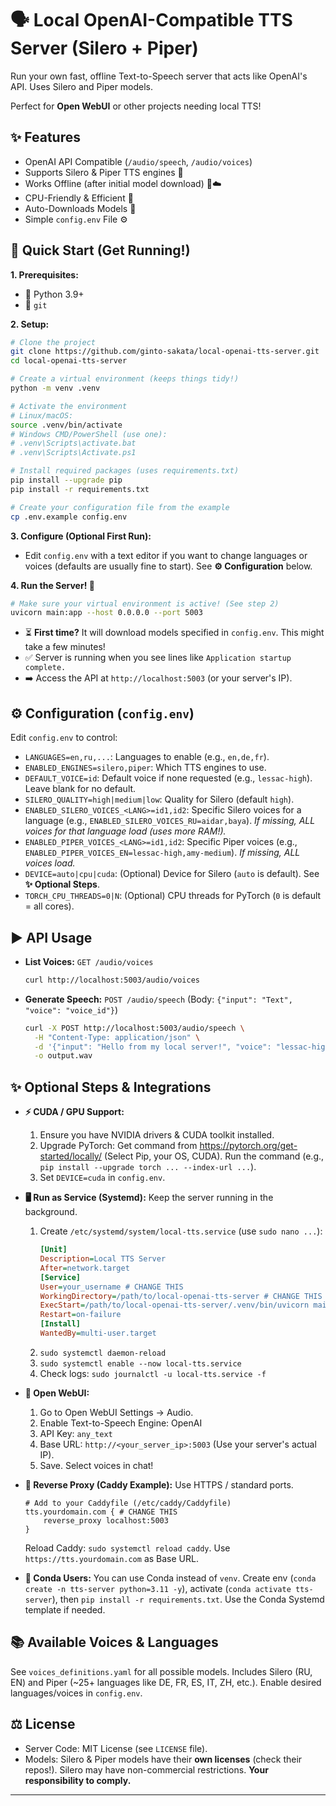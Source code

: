 # 🗣️ Local OpenAI-Compatible TTS Server (Silero + Piper)

Run your own fast, offline Text-to-Speech server that acts like OpenAI's API. Uses Silero and Piper models. 

Perfect for **Open WebUI** or other projects needing local TTS!

## ✨ Features

*   OpenAI API Compatible (`/audio/speech`, `/audio/voices`)
*   Supports Silero & Piper TTS engines 🚀
*   Works Offline (after initial model download) 🚫☁️
*   CPU-Friendly & Efficient 💪
*   Auto-Downloads Models 💾
*   Simple `config.env` File ⚙️

## 🚀 Quick Start (Get Running!)

**1. Prerequisites:**

*   🐍 Python 3.9+
*   🐙 `git`

**2. Setup:**

```bash
# Clone the project
git clone https://github.com/ginto-sakata/local-openai-tts-server.git
cd local-openai-tts-server

# Create a virtual environment (keeps things tidy!)
python -m venv .venv

# Activate the environment
# Linux/macOS:
source .venv/bin/activate
# Windows CMD/PowerShell (use one):
# .venv\Scripts\activate.bat
# .venv\Scripts\Activate.ps1

# Install required packages (uses requirements.txt)
pip install --upgrade pip
pip install -r requirements.txt

# Create your configuration file from the example
cp .env.example config.env
```

**3. Configure (Optional First Run):**

*   Edit `config.env` with a text editor if you want to change languages or voices (defaults are usually fine to start). See **⚙️ Configuration** below.

**4. Run the Server! 🎉**

```bash
# Make sure your virtual environment is active! (See step 2)
uvicorn main:app --host 0.0.0.0 --port 5003
```

*   ⏳ **First time?** It will download models specified in `config.env`. This might take a few minutes!
*   ✅ Server is running when you see lines like `Application startup complete.`
*   ➡️ Access the API at `http://localhost:5003` (or your server's IP).

## ⚙️ Configuration (`config.env`)

Edit `config.env` to control:

*   `LANGUAGES=en,ru,...`: Languages to enable (e.g., `en,de,fr`).
*   `ENABLED_ENGINES=silero,piper`: Which TTS engines to use.
*   `DEFAULT_VOICE=id`: Default voice if none requested (e.g., `lessac-high`). Leave blank for no default.
*   `SILERO_QUALITY=high|medium|low`: Quality for Silero (default `high`).
*   `ENABLED_SILERO_VOICES_<LANG>=id1,id2`: Specific Silero voices for a language (e.g., `ENABLED_SILERO_VOICES_RU=aidar,baya`). *If missing, ALL voices for that language load (uses more RAM!).*
*   `ENABLED_PIPER_VOICES_<LANG>=id1,id2`: Specific Piper voices (e.g., `ENABLED_PIPER_VOICES_EN=lessac-high,amy-medium`). *If missing, ALL voices load.*
*   `DEVICE=auto|cpu|cuda`: (Optional) Device for Silero (`auto` is default). See **✨ Optional Steps**.
*   `TORCH_CPU_THREADS=0|N`: (Optional) CPU threads for PyTorch (`0` is default = all cores).

## ▶️ API Usage

*   **List Voices:** `GET /audio/voices`
    ```bash
    curl http://localhost:5003/audio/voices
    ```
*   **Generate Speech:** `POST /audio/speech` (Body: `{"input": "Text", "voice": "voice_id"}`)
    ```bash
    curl -X POST http://localhost:5003/audio/speech \
      -H "Content-Type: application/json" \
      -d '{"input": "Hello from my local server!", "voice": "lessac-high"}' \
      -o output.wav
    ```

## ✨ Optional Steps & Integrations

*   **⚡ CUDA / GPU Support:**
    1.  Ensure you have NVIDIA drivers & CUDA toolkit installed.
    2.  Upgrade PyTorch: Get command from <https://pytorch.org/get-started/locally/> (Select Pip, your OS, CUDA). Run the command (e.g., `pip install --upgrade torch ... --index-url ...`).
    3.  Set `DEVICE=cuda` in `config.env`.

*   **🖥️ Run as Service (Systemd):** Keep the server running in the background.
    1.  Create `/etc/systemd/system/local-tts.service` (use `sudo nano ...`):
        ```ini
        [Unit]
        Description=Local TTS Server
        After=network.target
        [Service]
        User=your_username # CHANGE THIS
        WorkingDirectory=/path/to/local-openai-tts-server # CHANGE THIS
        ExecStart=/path/to/local-openai-tts-server/.venv/bin/uvicorn main:app --host 0.0.0.0 --port 5003 # CHANGE THIS
        Restart=on-failure
        [Install]
        WantedBy=multi-user.target
        ```
    2.  `sudo systemctl daemon-reload`
    3.  `sudo systemctl enable --now local-tts.service`
    4.  Check logs: `sudo journalctl -u local-tts.service -f`

*   **🐸 Open WebUI:**
    1.  Go to Open WebUI Settings -> Audio.
    2.  Enable Text-to-Speech Engine: OpenAI
    3.  API Key: `any_text`
    4.  Base URL: `http://<your_server_ip>:5003` (Use your server's actual IP).
    5.  Save. Select voices in chat!

*   **🔄 Reverse Proxy (Caddy Example):** Use HTTPS / standard ports.
    ```caddyfile
    # Add to your Caddyfile (/etc/caddy/Caddyfile)
    tts.yourdomain.com { # CHANGE THIS
        reverse_proxy localhost:5003
    }
    ```
    Reload Caddy: `sudo systemctl reload caddy`. Use `https://tts.yourdomain.com` as Base URL.

*   **🧊 Conda Users:** You can use Conda instead of `venv`. Create env (`conda create -n tts-server python=3.11 -y`), activate (`conda activate tts-server`), then `pip install -r requirements.txt`. Use the Conda Systemd template if needed.

## 📚 Available Voices & Languages

See `voices_definitions.yaml` for all possible models. Includes Silero (RU, EN) and Piper (~25+ languages like DE, FR, ES, IT, ZH, etc.). Enable desired languages/voices in `config.env`.

## ⚖️ License

*   Server Code: MIT License (see `LICENSE` file).
*   Models: Silero & Piper models have their **own licenses** (check their repos!). Silero may have non-commercial restrictions. **Your responsibility to comply.**

---
